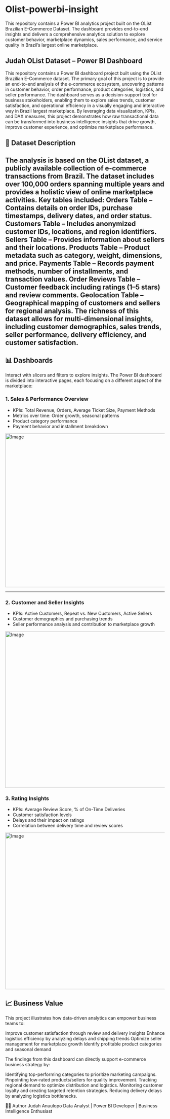 # Olist-powerbi-insight
This repository contains a Power BI analytics project built on the OList Brazilian E-Commerce Dataset. The dashboard provides end-to-end insights and delivers a comprehensive analytics solution to explore customer behavior, marketplace dynamics, sales performance, and service quality in Brazil’s largest online marketplace.

## Judah OList Dataset – Power BI Dashboard
This repository contains a Power BI dashboard project built using the OList Brazilian E-Commerce dataset. The primary goal of this project is to provide an end-to-end analysis of the e-commerce ecosystem, uncovering patterns in customer behavior, order performance, product categories, logistics, and seller performance. The dashboard serves as a decision-support tool for business stakeholders, enabling them to explore sales trends, customer satisfaction, and operational efficiency in a visually engaging and interactive way in Brazil largest marketplace. By leveraging data visualization, KPIs, and DAX measures, this project demonstrates how raw transactional data can be transformed into business intelligence insights that drive growth, improve customer experience, and optimize marketplace performance.

## 📂 Dataset Description
The analysis is based on the OList dataset, a publicly available collection of e-commerce transactions from Brazil. The dataset includes over 100,000 orders spanning multiple years and provides a holistic view of online marketplace activities.
Key tables included:
Orders Table – Contains details on order IDs, purchase timestamps, delivery dates, and order status.
Customers Table – Includes anonymized customer IDs, locations, and region identifiers.
Sellers Table – Provides information about sellers and their locations.
Products Table – Product metadata such as category, weight, dimensions, and price.
Payments Table – Records payment methods, number of installments, and transaction values.
Order Reviews Table – Customer feedback including ratings (1–5 stars) and review comments.
Geolocation Table – Geographical mapping of customers and sellers for regional analysis.
The richness of this dataset allows for multi-dimensional insights, including customer demographics, sales trends, seller performance, delivery efficiency, and customer satisfaction.
---

## 📊 Dashboards
Interact with slicers and filters to explore insights.
The Power BI dashboard is divided into interactive pages, each focusing on a different aspect of the marketplace:
### 1. Sales & Performance Overview
- KPIs: Total Revenue, Orders, Average Ticket Size, Payment Methods
- Metrics over time: Order growth, seasonal patterns
- Product category performance
- Payment behavior and installment breakdown
  
<img width="879" height="485" alt="Image" src="https://github.com/user-attachments/assets/d6b35473-7657-4b6e-8236-ccf8c52d2c6d" />

---

### 2. Customer and Seller Insights
- KPIs: Active Customers, Repeat vs. New Customers, Active Sellers
- Customer demographics and purchasing trends
- Seller performance analysis and contribution to marketplace growth

<img width="886" height="494" alt="Image" src="https://github.com/user-attachments/assets/827c648b-4722-45f0-8dda-c9659d7aa2be" />

### 3. Rating Insights
- KPIs: Average Review Score, % of On-Time Deliveries
- Customer satisfaction levels
- Delays and their impact on ratings
- Correlation between delivery time and review scores

<img width="900" height="494" alt="Image" src="https://github.com/user-attachments/assets/269e1a2a-3ee0-41e8-8dc1-11c1d1f7a16a" />

## 📈 Business Value
This project illustrates how data-driven analytics can empower business teams to:

Improve customer satisfaction through review and delivery insights
Enhance logistics efficiency by analyzing delays and shipping trends
Optimize seller management for marketplace growth
Identify profitable product categories and seasonal demand

The findings from this dashboard can directly support e-commerce business strategy by:

Identifying top-performing categories to prioritize marketing campaigns.
Pinpointing low-rated products/sellers for quality improvement.
Tracking regional demand to optimize distribution and logistics.
Monitoring customer loyalty and creating targeted retention strategies.
Reducing delivery delays by analyzing logistics bottlenecks.

🧑‍💻 Author
Judah Anuulopo
Data Analyst | Power BI Developer | Business Intelligence Enthusiast




